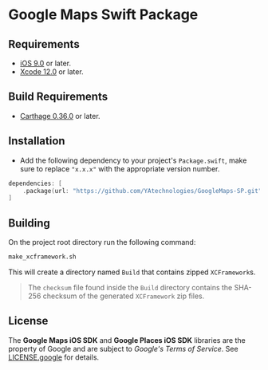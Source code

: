 # Google Maps Swift Package

## Requirements
* [iOS 9.0](https://wikipedia.org/wiki/IOS_9) or later.
* [Xcode 12.0](https://developer.apple.com/xcode) or later.

## Build Requirements
* [Carthage 0.36.0](https://github.com/Carthage/Carthage) or later.

## Installation
- Add the following dependency to your project's `Package.swift`, make sure to replace `"x.x.x"` with the appropriate version number.

```swift
dependencies: [
    .package(url: "https://github.com/YAtechnologies/GoogleMaps-SP.git", .upToNextMinor(from: "x.x.x"))
]
```

## Building
On the project root directory run the following command:
```bash
make_xcframework.sh
```

This will create a directory named `Build` that contains zipped `XCFramework`s.

> The `checksum` file found inside the `Build` directory contains the SHA-256 checksum of the generated `XCFramework` zip files.

## License
The **Google Maps iOS SDK** and **Google Places iOS SDK** libraries are the property of Google and are subject to *Google's Terms of Service*. See [LICENSE.google](https://github.com/YAtechnologies/GoogleMaps-SP/blob/main/LICENSE.google) for details.
